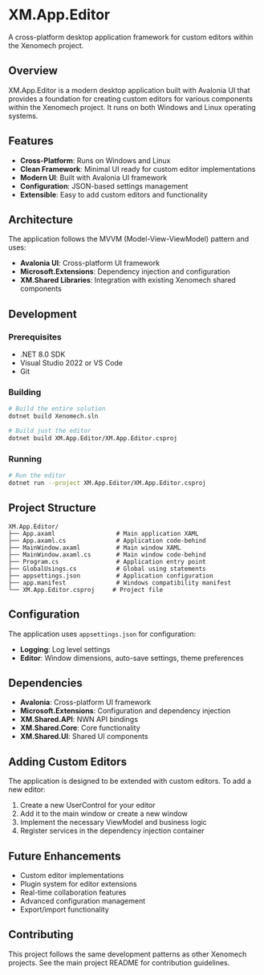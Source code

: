 # XM.App.Editor

A cross-platform desktop application framework for custom editors within the Xenomech project.

## Overview

XM.App.Editor is a modern desktop application built with Avalonia UI that provides a foundation for creating custom editors for various components within the Xenomech project. It runs on both Windows and Linux operating systems.

## Features

- **Cross-Platform**: Runs on Windows and Linux
- **Clean Framework**: Minimal UI ready for custom editor implementations
- **Modern UI**: Built with Avalonia UI framework
- **Configuration**: JSON-based settings management
- **Extensible**: Easy to add custom editors and functionality

## Architecture

The application follows the MVVM (Model-View-ViewModel) pattern and uses:

- **Avalonia UI**: Cross-platform UI framework
- **Microsoft.Extensions**: Dependency injection and configuration
- **XM.Shared Libraries**: Integration with existing Xenomech shared components

## Development

### Prerequisites

- .NET 8.0 SDK
- Visual Studio 2022 or VS Code
- Git

### Building

```bash
# Build the entire solution
dotnet build Xenomech.sln

# Build just the editor
dotnet build XM.App.Editor/XM.App.Editor.csproj
```

### Running

```bash
# Run the editor
dotnet run --project XM.App.Editor/XM.App.Editor.csproj
```

## Project Structure

```
XM.App.Editor/
├── App.axaml                 # Main application XAML
├── App.axaml.cs              # Application code-behind
├── MainWindow.axaml          # Main window XAML
├── MainWindow.axaml.cs       # Main window code-behind
├── Program.cs                # Application entry point
├── GlobalUsings.cs           # Global using statements
├── appsettings.json          # Application configuration
├── app.manifest              # Windows compatibility manifest
└── XM.App.Editor.csproj     # Project file
```

## Configuration

The application uses `appsettings.json` for configuration:

- **Logging**: Log level settings
- **Editor**: Window dimensions, auto-save settings, theme preferences

## Dependencies

- **Avalonia**: Cross-platform UI framework
- **Microsoft.Extensions**: Configuration and dependency injection
- **XM.Shared.API**: NWN API bindings
- **XM.Shared.Core**: Core functionality
- **XM.Shared.UI**: Shared UI components

## Adding Custom Editors

The application is designed to be extended with custom editors. To add a new editor:

1. Create a new UserControl for your editor
2. Add it to the main window or create a new window
3. Implement the necessary ViewModel and business logic
4. Register services in the dependency injection container

## Future Enhancements

- Custom editor implementations
- Plugin system for editor extensions
- Real-time collaboration features
- Advanced configuration management
- Export/import functionality

## Contributing

This project follows the same development patterns as other Xenomech projects. See the main project README for contribution guidelines. 